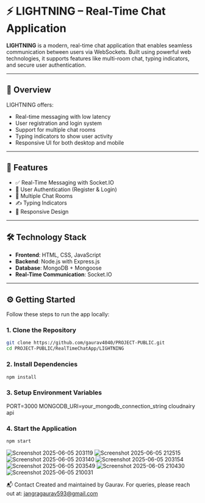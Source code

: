 # ⚡ LIGHTNING – Real-Time Chat Application

**LIGHTNING** is a modern, real-time chat application that enables seamless communication between users via WebSockets. Built using powerful web technologies, it supports features like multi-room chat, typing indicators, and secure user authentication.

---

## 📖 Overview

LIGHTNING offers:
- Real-time messaging with low latency
- User registration and login system
- Support for multiple chat rooms
- Typing indicators to show user activity
- Responsive UI for both desktop and mobile

---

## 🚀 Features

- ✅ Real-Time Messaging with Socket.IO  
- 🔐 User Authentication (Register & Login)  
- 💬 Multiple Chat Rooms  
- ✍️ Typing Indicators  
- 📱 Responsive Design  

---

## 🛠️ Technology Stack

- **Frontend**: HTML, CSS, JavaScript  
- **Backend**: Node.js with Express.js  
- **Database**: MongoDB + Mongoose  
- **Real-Time Communication**: Socket.IO  

---

## ⚙️ Getting Started

Follow these steps to run the app locally:

### 1. Clone the Repository

```bash
git clone https://github.com/gaurav4040/PROJECT-PUBLIC.git
cd PROJECT-PUBLIC/RealTimeChatApp/LIGHTNING
```

### 2. Install Dependencies
```bash
npm install
```

### 3. Setup Environment Variables
  PORT=3000
  MONGODB_URI=your_mongodb_connection_string
  cloudnairy api

### 4. Start the Application
  ```bash
  npm start
  ```
![Screenshot 2025-06-05 203119](https://github.com/user-attachments/assets/d4ccb9d8-a523-4793-a932-4e35d077b4c4)
![Screenshot 2025-06-05 212515](https://github.com/user-attachments/assets/a3d82e20-4631-4b09-8a45-a8940eefb05a)
![Screenshot 2025-06-05 203140](https://github.com/user-attachments/assets/9c3a4969-71d9-49ce-88c6-164d1463c321)
![Screenshot 2025-06-05 203154](https://github.com/user-attachments/assets/7f0b1f1f-a342-46f7-b4f0-cd363314f94a)
![Screenshot 2025-06-05 203549](https://github.com/user-attachments/assets/b868e331-2656-4352-b74d-ee9b8d487b42)
![Screenshot 2025-06-05 210430](https://github.com/user-attachments/assets/208f48f2-5502-4d02-89d4-f46959aa8158)
![Screenshot 2025-06-05 210031](https://github.com/user-attachments/assets/70651e14-d958-4679-beaf-a13e94da629e)


📬 Contact
Created and maintained by Gaurav.
For queries, please reach out at: jangragaurav593@gmail.com



